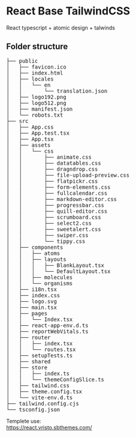 # React Base TailwindCSS

React typescript + atomic design + talwinds

## Folder structure

<pre>
├── public
│   ├── favicon.ico
│   ├── index.html
│   ├── locales
│   │   └── en
│   │       └── translation.json
│   ├── logo192.png
│   ├── logo512.png
│   ├── manifest.json
│   └── robots.txt
├── src
│   ├── App.css
│   ├── App.test.tsx
│   ├── App.tsx
│   ├── assets
│   │   └── css
│   │       ├── animate.css
│   │       ├── datatables.css
│   │       ├── dragndrop.css
│   │       ├── file-upload-preview.css
│   │       ├── flatpickr.css
│   │       ├── form-elements.css
│   │       ├── fullcalendar.css
│   │       ├── markdown-editor.css
│   │       ├── progressbar.css
│   │       ├── quill-editor.css
│   │       ├── scrumboard.css
│   │       ├── select2.css
│   │       ├── sweetalert.css
│   │       ├── swiper.css
│   │       └── tippy.css
│   ├── components
│   │   ├── atoms
│   │   ├── layouts
│   │   │   ├── BlankLayout.tsx
│   │   │   └── DefaultLayout.tsx
│   │   ├── molecules
│   │   └── organisms
│   ├── i18n.tsx
│   ├── index.css
│   ├── logo.svg
│   ├── main.tsx
│   ├── pages
│   │   └── Index.tsx
│   ├── react-app-env.d.ts
│   ├── reportWebVitals.ts
│   ├── router
│   │   ├── index.tsx
│   │   └── routes.tsx
│   ├── setupTests.ts
│   ├── shared
│   ├── store
│   │   ├── index.ts
│   │   └── themeConfigSlice.ts
│   ├── tailwind.css
│   ├── theme.config.tsx
│   └── vite-env.d.ts
├── tailwind.config.cjs
└── tsconfig.json
</pre>

Templete use:  
https://react.vristo.sbthemes.com/